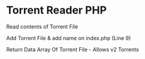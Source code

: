 # Torrent Reader PHP
 Read contents of Torrent File


Add Torrent File & add name on index.php (Line 9)

Return Data Array Of Torrent File - Allows v2 Torrents